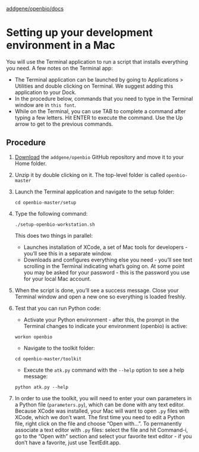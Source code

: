 [addgene/openbio/docs](https://addgene.github.io/openbio)
# Setting up your development environment in a Mac

You will use the Terminal application to run a script that installs everything you need. A few notes on the Terminal app:
* The Terminal application can be launched by going to Applications > Utilities and double clicking on Terminal. We suggest adding this application to your Dock.
* In the procedure below, commands that you need to type in the Terminal window are in `this font`.
* While on the Terminal, you can use TAB to complete a command after typing a few letters. Hit ENTER to execute the command. Use the Up arrow to get to the previous commands.

## Procedure
1. [Download](https://github.com/addgene/openbio/archive/master.zip) the `addgene/openbio` GitHub repository and move it to your Home folder.
1. Unzip it by double clicking on it. The top-level folder is called `openbio-master`
1. Launch the Terminal application and navigate to the setup folder:
    ```
    cd openbio-master/setup
    ```
1. Type the following command:
    ```
    ./setup-openbio-workstation.sh
    ```
    This does two things in parallel:
    * Launches installation of XCode, a set of Mac tools for developers - you’ll see this in a separate window.
    * Downloads and configures everything else you need - you’ll see text scrolling in the Terminal indicating what’s going on. At some point you may be asked for your password - this is the password you use for your local Mac account.
1. When the script is done, you’ll see a success message. Close your Terminal window and open a new one so everything is loaded freshly.
1. Test that you can run Python code:
    * Activate your Python environment - after this, the prompt in the Terminal changes to indicate your environment (openbio) is active:
    ```
    workon openbio
    ```
    
    * Navigate to the toolkit folder: 
    ```
    cd openbio-master/toolkit
    ```
    * Execute the `atk.py` command with the `--help` option to see a help message:
    ```
    python atk.py --help
    ```
1. In order to use the toolkit, you will need to enter your own parameters in a Python file (`parameters.py`), which can be done with any text editor. Because XCode was installed, your Mac will want to open `.py` files with XCode, which we don’t want. The first time you need to edit a Python file, right click on the file and choose “Open with…”. To permanently associate a text editor with `.py` files: select the file and hit Command-i, go to the “Open with” section and select your favorite text editor - if you don’t have a favorite, just use TextEdit.app.
